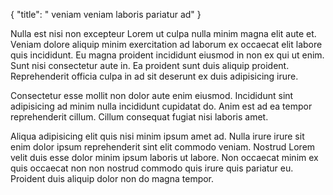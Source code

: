 {
  "title": " veniam veniam laboris pariatur ad"
}

Nulla est nisi non excepteur Lorem ut culpa nulla minim magna elit aute et. Veniam dolore aliquip minim exercitation ad laborum ex occaecat elit labore quis incididunt. Eu magna proident incididunt eiusmod in non ex qui ut enim. Sunt nisi consectetur aute in. Ea proident sunt duis aliquip proident. Reprehenderit officia culpa in ad sit deserunt ex duis adipisicing irure.

Consectetur esse mollit non dolor aute enim eiusmod. Incididunt sint adipisicing ad minim nulla incididunt cupidatat do. Anim est ad ea tempor reprehenderit cillum. Cillum consequat fugiat nisi laboris amet.

Aliqua adipisicing elit quis nisi minim ipsum amet ad. Nulla irure irure sit enim dolor ipsum reprehenderit sint elit commodo veniam. Nostrud Lorem velit duis esse dolor minim ipsum laboris ut labore. Non occaecat minim ex quis occaecat non non nostrud commodo quis irure quis pariatur eu. Proident duis aliquip dolor non do magna tempor.